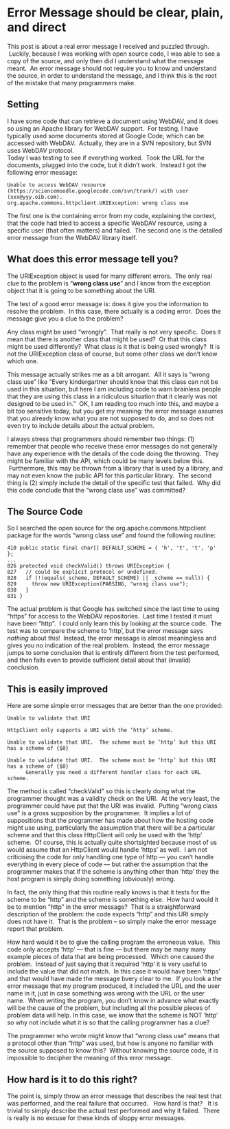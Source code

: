 #  Error Message should be clear, plain, and direct

This post is about a real error message I received and puzzled through.  Luckily, because I was working with open source code, I was able to see a copy of the source, and only then did I understand what the message meant.  An error message should not require you to know and understand the source, in order to understand the message, and I think this is the root of the mistake that many programmers make.

## Setting

I have some code that can retrieve a document using WebDAV, and it does so using an Apache library for WebDAV support.  For testing, I have typically used some documents stored at Google Code, which can be accessed with WebDAV.  Actually, they are in a SVN repository, but SVN uses WebDAV protocol.  
Today I was testing to see if everything worked.  Took the URL for the documents, plugged into the code, but it didn’t work.  Instead I got the following error message:

```
Unable to access WebDAV resource (https://sciencemoodle.googlecode.com/svn/trunk/) with user (xxx@yyy.oib.com).
org.apache.commons.httpclient.URIException: wrong class use
```

The first one is the containing error from my code, explaining the context, that the code had tried to access a specific WebDAV resource, using a specific user (that often matters) and failed.  The second one is the detailed error message from the WebDAV library itself.

## What does this error message tell you?

The URIException object is used for many different errors.  The only real clue to the problem is “**wrong class use**” and I know from the exception object that it is going to be something about the URI.  

The test of a good error message is: does it give you the information to resolve the problem.  In this case, there actually is a coding error.  Does the message give you a clue to the problem?  

Any class might be used “wrongly”.  That really is not very specific.  Does it mean that there is another class that might be used?  Or that this class might be used differently?  What class is it that is being used wrongly?  It is not the URIException class of course, but some other class we don’t know which one. 

This message actually strikes me as a bit arrogant.  All it says is “wrong class use” like “Every kindergartner should know that this class can not be used in this situation, but here I am including code to warn brainless people that they are using this class in a ridiculous situation that it clearly was not designed to be used in.”  OK, I am reading too much into this, and maybe a bit too sensitive today, but you get my meaning: the error message assumes that you already know what you are not supposed to do, and so does not even try to include details about the actual problem.  

I always stress that programmers should remember two things: (1) remember that people who receive these error messages do not generally have any experience with the details of the code doing the throwing.  They might be familiar with the API, which could be many levels below this.  Furthermore, this may be thrown from a library that is used by a library, and may not even know the public API for this particular library.  The second thing is (2) simply include the detail of the specific test that failed.  Why did this code conclude that the “wrong class use” was committed?

## The Source Code

So I searched the open source for the org.apache.commons.httpclient package for the words “wrong class use” and found the following routine:

```
410 public static final char[] DEFAULT_SCHEME = { 'h', 't', 't', 'p' };
...
826 protected void checkValid() throws URIException {
827   // could be explicit protocol or undefined.
828   if (!(equals(_scheme, DEFAULT_SCHEME) || _scheme == null)) {
829     throw new URIException(PARSING, "wrong class use");
830   }
831 }
```


The actual problem is that Google has switched since the last time to using “https” for access to the WebDAV repositories.  Last time I tested it must have been “http”.  I could only learn this by looking at the source code.  The test was to compare the scheme to ‘http’, but the error message says _nothing_ about this!  Instead, the error message is almost meaningless and gives you no indication of the real problem.  Instead, the error message jumps to some conclusion that is entirely different from the test performed, and then fails even to provide sufficient detail about that (invalid) conclusion.

## This is easily improved

Here are some simple error messages that are better than the one provided:

```
Unable to validate that URI

HttpClient only supports a URI with the ‘http’ scheme.

Unable to validate that URI.  The scheme must be ‘http’ but this URI has a scheme of {$0}

Unable to validate that URI.  The scheme must be ‘http’ but this URI has a scheme of {$0}  
      Generally you need a different handler class for each URL scheme.
```

The method is called “checkValid” so this is clearly doing what the programmer thought was a validity check on the URI.  At the very least, the programmer could have put that the URI was invalid.  Putting “wrong class use” is a gross supposition by the programmer.  It implies a lot of suppositions that the programmer has made about how the hosting code might use using, particularly the assumption that there will be a particular scheme and that this class HttpClient will only be used with the ‘http’ scheme.  Of course, this is actually quite shortsighted because most of us would assume that an HttpClient would handle ‘https’ as well.  I am not criticising the code for only handling one type of http — you can’t handle everything in every piece of code — but rather the assumption that the programmer makes that if the scheme is anything other than ‘http’ they the host program is simply doing something (obviously) wrong. 

In fact, the only thing that this routine really knows is that it tests for the scheme to be “http” and the scheme is something else.  How hard would it be to mention “http” in the error message?  That is a straightforward description of the problem: the code expects “http” and this URI simply does not have it.  That is the problem – so simply make the error message report that problem.  

How hard would it be to give the calling program the erroneous value.  This code only accepts ‘http’ — that is fine — but there may be many many example pieces of data that are being processed.  Which one caused the problem.  Instead of just saying that it required ‘http’ it is very useful to include the value that did not match.  In this case it would have been ‘https’ and that would have made the message bvery clear to me.  If you look a the error message that my program produced, it included the URL and the user name in it, just in case something was wrong with the URL or the user name.  When writing the program, you don’t know in advance what exactly will be the cause of the problem, but including all the possible pieces of problem data will help. In this case, we know that the scheme is NOT ‘http’ so why not include what it is so that the calling programmer has a clue?  

The programmer who wrote might know that “wrong class use” means that a protocol other than “http” was used, but how is anyone no familiar with the source supposed to know this?  Without knowing the source code, it is impossible to decipher the meaning of this error message.

## How hard is it to do this right?

The point is, simply throw an error message that describes the real test that was performed, and the real failure that occurred.   How hard is that?   It is trivial to simply describe the actual test performed and why it failed.  There is really is no excuse for these kinds of sloppy error messages.